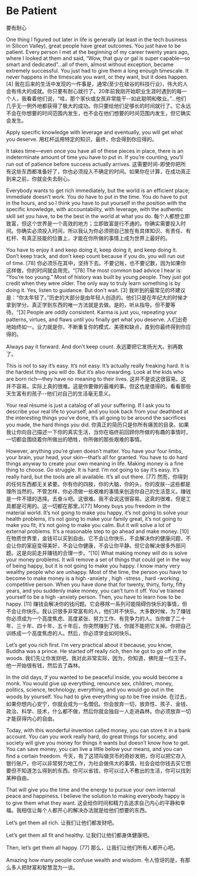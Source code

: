 # Be Patient

要有耐心

One thing I figured out later in life is generally (at least in the tech business in Silicon Valley), great people have great outcomes. You just have to be patient. Every person I met at the beginning of my career twenty years ago, where I looked at them and said, “Wow, that guy or gal is super capable—so smart and dedicated”…all of them, almost without exception, became extremely successful. You just had to give them a long enough timescale. It never happens in the timescale you want, or they want, but it does happen. [4]
我在后来的生活中发现的一件事是，通常(至少在硅谷的科技行业)，伟大的人会有伟大的成就。你只要有耐心就行了。20年前我刚开始职业生涯时遇到的每一个人，我看着他们说，“哇，那个家伙或女孩非常能干--如此聪明和敬业。”…他们几乎无一例外地都获得了极大的成功。你只要给他们足够长的时间就行了。它永远不会在你想要的时间范围内发生，也不会在他们想要的时间范围内发生，但它确实会发生。

Apply specific knowledge with leverage and eventually, you will get what you deserve.
用杠杆运用特定的知识，最终，你会得到你应得的。

It takes time—even once you have all of these pieces in place, there is an indeterminate amount of time you have to put in. If you’re counting, you’ll run out of patience before success actually arrives.
这需要时间-即使你把所有这些东西都准备好了，你也必须投入不确定的时间。如果你在计算，在成功真正到来之前，你就会失去耐心。

Everybody wants to get rich immediately, but the world is an efficient place; immediate doesn’t work. You do have to put in the time. You do have to put in the hours, and so I think you have to put yourself in the position with the specific knowledge, with accountability, with leverage, with the authentic skill set you have, to be the best in the world at what you do.
每个人都想立即致富，但这个世界是一个高效的地方；立即致富是行不通的。你确实需要投入时间。你确实必须投入时间，所以我认为你必须把自己放在有具体知识、有责任、有杠杆、有真正技能的位置上，才能在你所做的事情上成为世界上最好的。

You have to enjoy it and keep doing it, keep doing it, and keep doing it. Don’t keep track, and don’t keep count because if you do, you will run out of time. [78]
你必须乐在其中，坚持下去。不要记账，也不要记数，因为如果你这样做，你的时间就会用完。“[78]
The most common bad advice I hear is: “You’re too young.” Most of history was built by young people. They just got credit when they were older. The only way to truly learn something is by doing it. Yes, listen to guidance. But don’t wait. [3]
我听到的最常见的坏建议是：“你太年轻了。”历史的大部分是由年轻人创造的。他们只是在年纪大的时候才拿到学分。真正学到东西的唯一方法就是去做。是的，听从指导。但不要等待。“[3]
People are oddly consistent. Karma is just you, repeating your patterns, virtues, and flaws until you finally get what you deserve.
人们出奇地始终如一。业力就是你，不断重复你的模式、美德和缺点，直到你最终得到你应得的。

Always pay it forward. And don’t keep count.
永远要把它发扬光大。别再数了。

This is not to say it’s easy. It’s not easy. It’s actually really freaking hard. It is the hardest thing you will do. But it’s also rewarding. Look at the kids who are born rich—they have no meaning to their lives.
这并不是说这很容易。这并不容易。实际上真的很难。这是你要做的最难的事。但这也是值得的。看看那些天生富有的孩子--他们对自己的生活毫无意义。

Your real résumé is just a catalog of all your suffering. If I ask you to describe your real life to yourself, and you look back from your deathbed at the interesting things you’ve done, it’s all going to be around the sacrifices you made, the hard things you did.
你真正的简历只是你所有痛苦的目录。如果我让你向自己描述一下你的真实生活，当你在临终前回顾你所做的有趣的事情时，一切都会围绕着你所做出的牺牲，你所做的那些艰难的事情。

However, anything you’re given doesn’t matter. You have your four limbs, your brain, your head, your skin—that’s all for granted. You have to do hard things anyway to create your own meaning in life. Making money is a fine thing to choose. Go struggle. It is hard. I’m not going to say it’s easy. It’s really hard, but the tools are all available. It’s all out there. [77]
然而，你得到的任何东西都无关紧要。你有你的四肢，你的大脑，你的头，你的皮肤--这些都是理所当然的。不管怎样，你必须做一些艰难的事情来创造你自己的生活意义。赚钱是一件不错的选择。去奋斗吧。这很难。我不会说这很容易。这真的很难，但是工具都是可用的。这一切都在那里。)[77]
Money buys you freedom in the material world. It’s not going to make you happy, it’s not going to solve your health problems, it’s not going to make your family great, it’s not going to make you fit, it’s not going to make you calm. But it will solve a lot of external problems. It’s a reasonable step to go ahead and make money. [10]
在物质世界里，金钱可以买到自由。它不会让你快乐，不会解决你的健康问题，不会让你的家庭变得美好，不会让你健康，不会让你平静。但它会解决很多外部问题。这是向前走并赚钱的合理一步。“[10]
What making money will do is solve your money problems. It will remove a set of things that could get in the way of being happy, but it is not going to make you happy. I know many very wealthy people who are unhappy. Most of the time, the person you have to become to make money is a high -anxiety , high -stress , hard -working , competitive person. When you have done that for twenty, thirty, forty, fifty years, and you suddenly make money, you can’t turn it off. You’ve trained yourself to be a high -anxiety person. Then, you have to learn how to be happy. [11]
赚钱会解决你的钱问题。它会移除一系列可能阻碍你快乐的事情，但不会让你快乐。我认识很多非常富有的人，他们并不快乐。大多数时候，为了赚钱你必须成为一个高度焦虑、高度紧张、努力工作、有竞争力的人。当你做了二十年、三十年、四十年、五十年后，你突然赚到了钱，你就不能把它关掉。你把自己训练成一个高度焦虑的人。然后，你必须学会如何快乐。

Let’s get you rich first. I’m very practical about it because, you know, Buddha was a prince. He started off really rich, then he got to go off in the woods.
我们先让你发财吧。我对此非常实际，因为，你知道，佛陀是一位王子。他一开始很有钱，然后去了森林。

In the old days, if you wanted to be peaceful inside, you would become a monk. You would give up everything, renounce sex, children, money, politics, science, technology, everything, and you would go out in the woods by yourself. You had to give everything up to be free inside.
在过去，如果你想内心安宁，你就会成为一名僧侣。你会放弃一切，放弃性、孩子、金钱、政治、科学、技术，什么都不做，然后你就会独自一人走进森林。你必须放弃一切才能获得内心的自由。

Today, with this wonderful invention called money, you can store it in a bank account. You can you work really hard, do great things for society, and society will give you money for things it wants but doesn’t know how to get. You can save money, you can live a little below your means, and you can find a certain freedom.
今天，有了这项叫做货币的奇妙发明，你可以把它存入银行账户。你可以非常努力地工作，为社会做伟大的事情，社会会给你钱去买它想要但不知道怎么得到的东西。你可以省钱，你可以过入不敷出的生活，你可以找到某种自由。

That will give you the time and the energy to pursue your own internal peace and happiness. I believe the solution to making everybody happy is to give them what they want.
这会给你时间和精力去追求自己内心的平静和幸福。我相信让每个人都开心的解决办法就是给他们想要的东西。

Let’s get them all rich.
让我们让他们都发财吧。

Let’s get them all fit and healthy.
让我们让他们都身体健康吧。

Then, let’s get them all happy. [77]
那么，让我们让他们所有人都开心吧。

Amazing how many people confuse wealth and wisdom.
令人惊讶的是，有那么多人把财富和智慧混为一谈。

